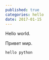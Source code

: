 ```yaml
---
published: true
categories: hello
date: 2017-01-15
---
```

Hello world.

Привет мир.

```
hello python
```
